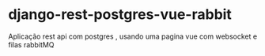 # django-rest-postgres-vue-rabbit
Aplicação rest api com postgres , usando uma pagina vue com websocket e filas rabbitMQ
